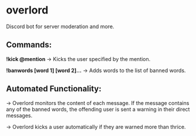 # overlord
Discord bot for server moderation and more.

## Commands:

  **!kick @mention** -> Kicks the user specified by the mention.
  
  **!banwords [word 1] [word 2]...** -> Adds words to the list of banned words.
 
## Automated Functionality:

  -> Overlord monitors the content of each message. If the message contains any of the banned words, the offending user is sent a warning in their direct messages.
  
  -> Overlord kicks a user automatically if they are warned more than thrice.
